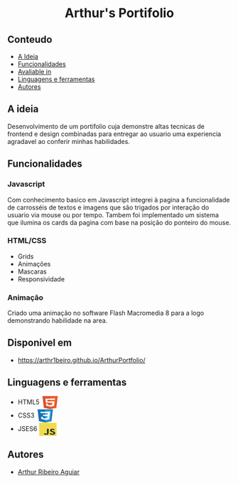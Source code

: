 <div align="center" style="margin: 20px; text-align: center">

<h1>Arthur's Portifolio</h1>


</div>

## Conteudo

- [A Ideia](#a-ideia)
- [Funcionalidades](#funcionalidades)
- [Avaliable in](#disponivel-em)
- [Linguagens e ferramentas](#linguagens-e-ferramentas)
- [Autores](#autores)

## A ideia
Desenvolvimento de um portifolio cuja demonstre altas tecnicas de frontend e design combinadas para entregar ao usuario uma experiencia agradavel ao conferir minhas habilidades.

## Funcionalidades
### Javascript
Com conhecimento basico em Javascript integrei à pagina a funcionalidade de carrosséis de textos e imagens que são trigados por interação do usuario via mouse ou por tempo. Tambem foi implementado um sistema que ilumina os cards da pagina com base na posição do ponteiro do mouse.

### HTML/CSS
- Grids
- Animações
- Mascaras
- Responsividade

### Animação
Criado uma animação no software Flash Macromedia 8 para a logo demonstrando habilidade na area.

## Disponivel em
- https://arthr1beiro.github.io/ArthurPortfolio/

## Linguagens e ferramentas
- HTML5 <img align="center" alt="Arth-HTML" height="30" width="40" src="https://raw.githubusercontent.com/devicons/devicon/master/icons/html5/html5-original.svg">
- CSS3 <img align="center" alt="Arth-CSS" height="30" width="40" src="https://raw.githubusercontent.com/devicons/devicon/master/icons/css3/css3-original.svg">
- JSES6 <img align="center" alt="Arth-JS" height="30" width="40" src="https://raw.githubusercontent.com/devicons/devicon/master/icons/javascript/javascript-original.svg">

## Autores

- [Arthur Ribeiro Aguiar](https://www.github.com/ArthR1beiro)

